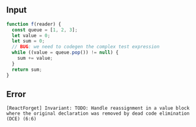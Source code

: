 
## Input

```javascript
function f(reader) {
  const queue = [1, 2, 3];
  let value = 0;
  let sum = 0;
  // BUG: we need to codegen the complex test expression
  while ((value = queue.pop()) != null) {
    sum += value;
  }
  return sum;
}

```


## Error

```
[ReactForget] Invariant: TODO: Handle reassignment in a value block where the original declaration was removed by dead code elimination (DCE) (6:6)
```
          
      